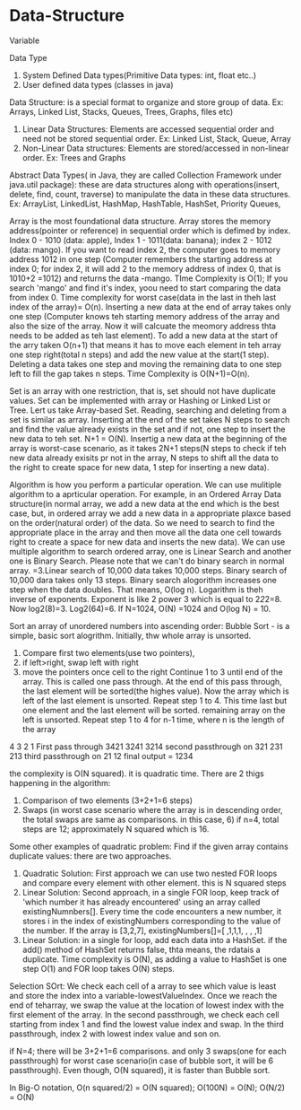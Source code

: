 # Data-Structure

Variable

Data Type
  1. System Defined Data types(Primitive Data types: int, float etc..)
  2. User defined data types (classes in java)

Data Structure: is a special format to organize and store group of data. Ex: Arrays, Linked List, Stacks, Queues, Trees, Graphs, files etc)
  1. Linear Data Structures: Elements are accessed sequential order and need not be stored sequential order. Ex: Linked List, Stack, Queue, Array 
  2. Non-Linear Data structures: Elements are stored/accessed in non-linear order. Ex: Trees and Graphs
  
  Abstract Data Types( in Java, they are called Collection Framework under java.util package): these are data structures along with operations(insert, delete, find, count, traverse) to manipulate the data in these data structures. Ex: ArrayList, LinkedList, HashMap, HashTable, HashSet, Priority Queues, 

Array is the most foundational data structure. Array stores the memory address(pointer or reference) in sequential order which is defimed by index. Index 0 - 1010 (data: apple), Index 1 - 1011(data: banana); index 2 - 1012 (data: mango). If you want to read index 2, the computer goes to memory address 1012 in one step (Computer remembers the starting address at index 0; for index 2, it will add 2 to the memory address of index 0, that is 1010+2 =1012) and returns the data -mango. TIme Complexity is O(1); If you search 'mango' and find it's index, yoou need to start comparing the data from index 0. Time complexity for worst case(data in the last in theh last index of the array)= O(n). Inserting a new data at the end of array takes only one step (Computer knows teh starting memory address of the array and also the size of the array. Now it will calcuate the meomory address thta needs to be added as teh last element). To add a new data at the start of the arry taken O(n+1) that means it has to move each element in teh array one step right(total n steps) and add the new value at the start(1 step). Deleting a data takes one step and moving the remaining data to one step left to fill the gap takes n steps. Time Complexity is O(N+1)=O(n).

Set  is an array with one restriction, that is, set should not have duplicate values. Set can be implemented with array or Hashing or Linked List or Tree. Lert us take Array-based Set. Reading, searching and deleting from a set is similar as array. Inserting at the end of the set takes N steps to search and find the value already exists in the set and if not, one step to insert the new data to teh set. N+1 = O(N). Insertig a new data at the beginning of the array is worst-case scenario, as it takes 2N+1 steps(N steps to check if teh new data already exisits pr not in the array,  N steps to shift all the data to the right to create space for new data, 1 step for inserting a new data).

Algorithm is how you perform a particular operation. We can use mulitiple algorithm to a aprticular operation. For example, in an Ordered Array Data structure(in normal array, we add a new data at the end which is the best case, but, in ordered array we add a new data in a appropriate plaxce based on the order(natural order) of the data. So we need to search to find the appropriate place in the array and then move all the data one cell towards right to create a space for new data and inserts the new data). We can use multiple algorithm to search ordered array, one is Linear Search and another one is Binary Search. Please note that we can't do binary search in normal array. =3.Linear search of 10,000 data takes 10,000 steps. Binary search of 10,000 dara takes only 13 steps. Binary search alogorithm increases one step when the data doubles. That means, O(log n). Logarithm is theh inverse of exponents. Exponent is like 2 power 3 which is equal to 2*2*2=8. Now log2(8)=3. Log2(64)=6.
If N=1024, O(N) =1024 and O(log N) = 10.

Sort an array of unordered numbers into ascending order:
Bubble Sort - is a simple, basic sort alogrithm. 
Initially, thw whole array is unsorted. 
 1. Compare first two elements(use two pointers), 
 2. if left>right, swap left with right
 3. move the pointers once cell to the right
 Continue 1 to 3 until end of the array. This is called one pass through. At the end of this pass through, the last element will be sorted(the highes value).
 Now the array which is left of the last element is unsorted.
 Repeat step 1 to 4. This time last but one element and the last element will be sorted. remaining array on the left is unsorted.
 Repeat step 1 to 4 for  n-1 time, where n is the length of the array
 
 4 3 2 1
 First pass through
 3421
 3241
 3214
 second passthrough on 321
 231
 213
 third passthrough on 21
 12
 final output = 1234
 
 the complexity is O(N squared). it is quadratic time.
 There are 2 thigs happening in the algorithm:
 1. Comparison of two elements (3+2+1=6 steps)
 2. Swaps (in worst case scenario where the array is in descending order, the total swaps are same as comparisons. in this case, 6)
 if n=4, total steps are 12; approximately N squared which is 16.

Some other examples  of quadratic problem:
Find if the given array contains duplicate values: there are two approaches. 
  1. Quadratic Solution: First approach we can use two nested FOR loops and compare every element with other element. this is N squared steps
  2. Linear Solution: Second approach, in a single FOR loop, keep track of 'which number it has already encountered' using an array called existingNumnbers[]. Every time the code encounters a new number, it stores i in the index of existingNumbers corresponding to the value of the number. If the array is [3,2,7], existingNumbers[]=[ ,1,1,1, , , ,1]
 3. Linear Solution: in a single for loop, add each data into a HashSet. if the add() method of HashSet returns false, thta means, the rdatais a duplicate. Time complexity is O(N), as adding a value to HashSet is one step O(1) and FOR loop takes O(N) steps.
 
 Selection SOrt: We check each cell of a array to see which value is least and store the index into a variable-lowestValueIndex. Once we reach the end of teharray, we swap the value at the location of lowest index with the first element of the array. In the second passthrough, we check each cell starting from index 1 and find the lowest value index and swap. In the third passthrough, index 2 with lowest index value and son on. 
 
 if N=4; there will be 3+2+1=6 comparisons. and only 3 swaps(one for each passthrough) for worst case scenario(in case of bubble sort, it will be 6 passthrough). Even though, O(N squared), it is faster than Bubble sort.
 
 In Big-O notation, O(n squared/2) = O(N squared); O(100N) = O(N); O(N/2) = O(N)
 
 
